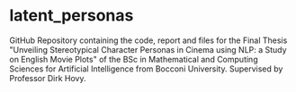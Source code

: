 # latent_personas
GitHub Repository containing the code, report and files for the Final Thesis "Unveiling Stereotypical Character Personas in Cinema using NLP: a Study on English Movie Plots" of the BSc in Mathematical and Computing Sciences for Artificial Intelligence from Bocconi University. Supervised by Professor Dirk Hovy.
